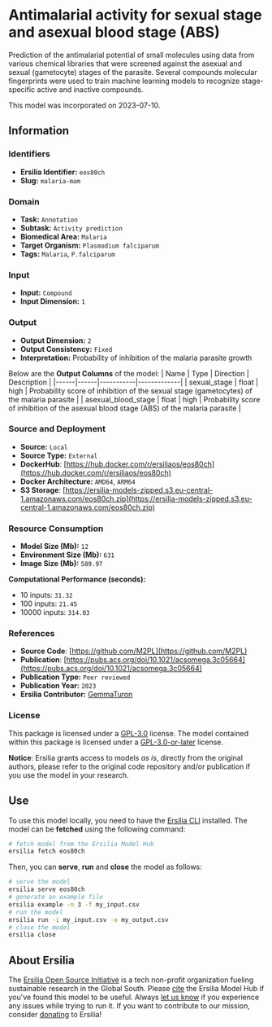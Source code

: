 # Antimalarial activity for sexual stage and asexual blood stage (ABS)

Prediction of the antimalarial potential of small molecules using data from various chemical libraries that were screened against the asexual and sexual (gametocyte) stages of the parasite. Several compounds molecular fingerprints were used to train machine learning models to recognize stage-specific active and inactive compounds.

This model was incorporated on 2023-07-10.


## Information
### Identifiers
- **Ersilia Identifier:** `eos80ch`
- **Slug:** `malaria-mam`

### Domain
- **Task:** `Annotation`
- **Subtask:** `Activity prediction`
- **Biomedical Area:** `Malaria`
- **Target Organism:** `Plasmodium falciparum`
- **Tags:** `Malaria`, `P.falciparum`

### Input
- **Input:** `Compound`
- **Input Dimension:** `1`

### Output
- **Output Dimension:** `2`
- **Output Consistency:** `Fixed`
- **Interpretation:** Probability of inhibition of the malaria parasite growth

Below are the **Output Columns** of the model:
| Name | Type | Direction | Description |
|------|------|-----------|-------------|
| sexual_stage | float | high | Probability score of inhibition of the sexual stage (gametocytes) of the malaria parasite |
| asexual_blood_stage | float | high | Probability score of inhibition of the asexual blood stage (ABS) of the malaria parasite |


### Source and Deployment
- **Source:** `Local`
- **Source Type:** `External`
- **DockerHub**: [https://hub.docker.com/r/ersiliaos/eos80ch](https://hub.docker.com/r/ersiliaos/eos80ch)
- **Docker Architecture:** `AMD64`, `ARM64`
- **S3 Storage**: [https://ersilia-models-zipped.s3.eu-central-1.amazonaws.com/eos80ch.zip](https://ersilia-models-zipped.s3.eu-central-1.amazonaws.com/eos80ch.zip)

### Resource Consumption
- **Model Size (Mb):** `12`
- **Environment Size (Mb):** `631`
- **Image Size (Mb):** `589.97`

**Computational Performance (seconds):**
- 10 inputs: `31.32`
- 100 inputs: `21.45`
- 10000 inputs: `314.03`

### References
- **Source Code**: [https://github.com/M2PL](https://github.com/M2PL)
- **Publication**: [https://pubs.acs.org/doi/10.1021/acsomega.3c05664](https://pubs.acs.org/doi/10.1021/acsomega.3c05664)
- **Publication Type:** `Peer reviewed`
- **Publication Year:** `2023`
- **Ersilia Contributor:** [GemmaTuron](https://github.com/GemmaTuron)

### License
This package is licensed under a [GPL-3.0](https://github.com/ersilia-os/ersilia/blob/master/LICENSE) license. The model contained within this package is licensed under a [GPL-3.0-or-later](LICENSE) license.

**Notice**: Ersilia grants access to models _as is_, directly from the original authors, please refer to the original code repository and/or publication if you use the model in your research.


## Use
To use this model locally, you need to have the [Ersilia CLI](https://github.com/ersilia-os/ersilia) installed.
The model can be **fetched** using the following command:
```bash
# fetch model from the Ersilia Model Hub
ersilia fetch eos80ch
```
Then, you can **serve**, **run** and **close** the model as follows:
```bash
# serve the model
ersilia serve eos80ch
# generate an example file
ersilia example -n 3 -f my_input.csv
# run the model
ersilia run -i my_input.csv -o my_output.csv
# close the model
ersilia close
```

## About Ersilia
The [Ersilia Open Source Initiative](https://ersilia.io) is a tech non-profit organization fueling sustainable research in the Global South.
Please [cite](https://github.com/ersilia-os/ersilia/blob/master/CITATION.cff) the Ersilia Model Hub if you've found this model to be useful. Always [let us know](https://github.com/ersilia-os/ersilia/issues) if you experience any issues while trying to run it.
If you want to contribute to our mission, consider [donating](https://www.ersilia.io/donate) to Ersilia!
